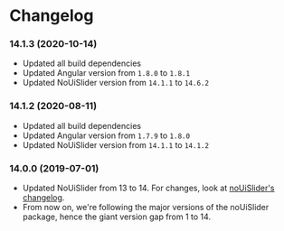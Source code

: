 # Changelog

### 14.1.3 (2020-10-14)
- Updated all build dependencies
- Updated Angular version from `1.8.0` to `1.8.1`
- Updated NoUiSlider version from `14.1.1` to `14.6.2`

### 14.1.2 (2020-08-11)
- Updated all build dependencies
- Updated Angular version from `1.7.9` to `1.8.0`
- Updated NoUiSlider version from `14.1.1` to `14.1.2`

### 14.0.0 (2019-07-01)
- Updated NoUiSlider from 13 to 14. For changes, look at [noUiSlider's changelog](https://github.com/leongersen/noUiSlider/blob/master/CHANGELOG.MD#1400-2019-06-20).
- From now on, we're following the major versions of the noUiSlider package, hence the giant version gap from 1 to 14.
